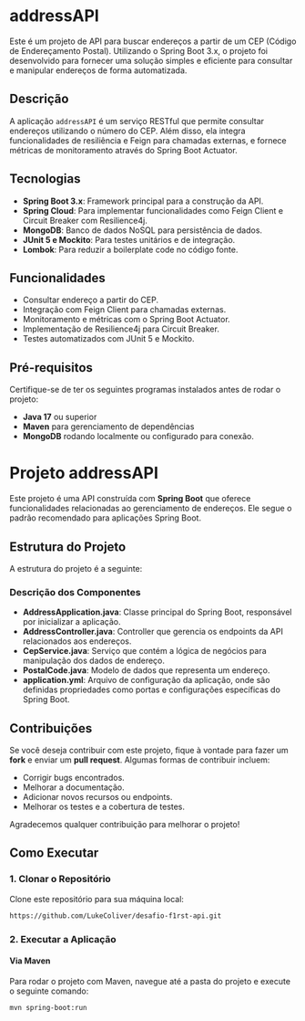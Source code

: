# addressAPI

Este é um projeto de API para buscar endereços a partir de um CEP (Código de Endereçamento Postal). Utilizando o Spring Boot 3.x, o projeto foi desenvolvido para fornecer uma solução simples e eficiente para consultar e manipular endereços de forma automatizada.

## Descrição

A aplicação `addressAPI` é um serviço RESTful que permite consultar endereços utilizando o número do CEP. Além disso, ela integra funcionalidades de resiliência e Feign para chamadas externas, e fornece métricas de monitoramento através do Spring Boot Actuator.

## Tecnologias

- **Spring Boot 3.x**: Framework principal para a construção da API.
- **Spring Cloud**: Para implementar funcionalidades como Feign Client e Circuit Breaker com Resilience4j.
- **MongoDB**: Banco de dados NoSQL para persistência de dados.
- **JUnit 5 e Mockito**: Para testes unitários e de integração.
- **Lombok**: Para reduzir a boilerplate code no código fonte.

## Funcionalidades

- Consultar endereço a partir do CEP.
- Integração com Feign Client para chamadas externas.
- Monitoramento e métricas com o Spring Boot Actuator.
- Implementação de Resilience4j para Circuit Breaker.
- Testes automatizados com JUnit 5 e Mockito.

## Pré-requisitos

Certifique-se de ter os seguintes programas instalados antes de rodar o projeto:

- **Java 17** ou superior
- **Maven** para gerenciamento de dependências
- **MongoDB** rodando localmente ou configurado para conexão.

# Projeto addressAPI

Este projeto é uma API construída com **Spring Boot** que oferece funcionalidades relacionadas ao gerenciamento de endereços. Ele segue o padrão recomendado para aplicações Spring Boot.

## Estrutura do Projeto

A estrutura do projeto é a seguinte:

### Descrição dos Componentes

- **AddressApplication.java**: Classe principal do Spring Boot, responsável por inicializar a aplicação.
- **AddressController.java**: Controller que gerencia os endpoints da API relacionados aos endereços.
- **CepService.java**: Serviço que contém a lógica de negócios para manipulação dos dados de endereço.
- **PostalCode.java**: Modelo de dados que representa um endereço.
- **application.yml**: Arquivo de configuração da aplicação, onde são definidas propriedades como portas e configurações específicas do Spring Boot.

## Contribuições

Se você deseja contribuir com este projeto, fique à vontade para fazer um **fork** e enviar um **pull request**. Algumas formas de contribuir incluem:

- Corrigir bugs encontrados.
- Melhorar a documentação.
- Adicionar novos recursos ou endpoints.
- Melhorar os testes e a cobertura de testes.

Agradecemos qualquer contribuição para melhorar o projeto!

## Como Executar

### 1. Clonar o Repositório

Clone este repositório para sua máquina local:

```bash
https://github.com/LukeColiver/desafio-f1rst-api.git
```

### 2. Executar a Aplicação

#### **Via Maven**

Para rodar o projeto com Maven, navegue até a pasta do projeto e execute o seguinte comando:

```bash
mvn spring-boot:run


